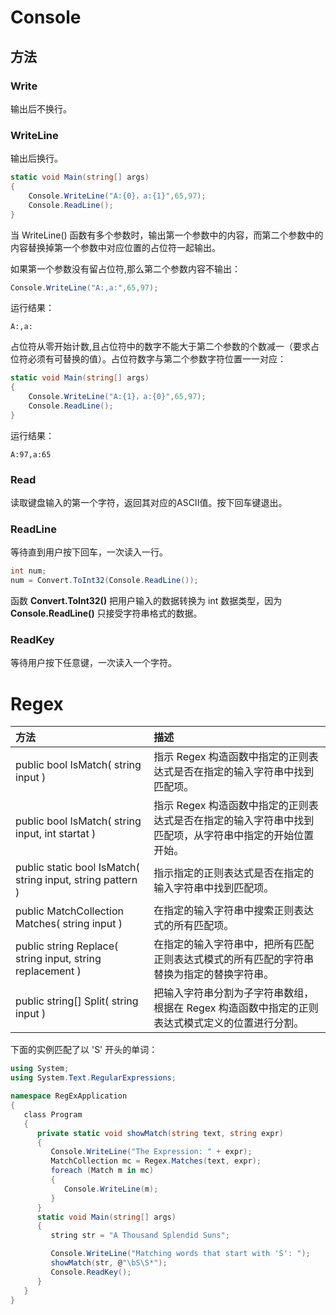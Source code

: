 # Console

## 方法

### Write

输出后不换行。



### WriteLine

输出后换行。

```cs
static void Main(string[] args)
{
    Console.WriteLine("A:{0}，a:{1}",65,97);
    Console.ReadLine();
}
```



当 WriteLine() 函数有多个参数时，输出第一个参数中的内容，而第二个参数中的内容替换掉第一个参数中对应位置的占位符一起输出。

如果第一个参数没有留占位符,那么第二个参数内容不输出：

```cs
Console.WriteLine("A:,a:",65,97);
```

运行结果：

```
A:,a:
```



占位符从零开始计数,且占位符中的数字不能大于第二个参数的个数减一（要求占位符必须有可替换的值）。占位符数字与第二个参数字符位置一一对应：

```cs
static void Main(string[] args)
{
    Console.WriteLine("A:{1}，a:{0}",65,97);
    Console.ReadLine();
}
```

运行结果：

```
A:97,a:65
```



### Read

读取键盘输入的第一个字符，返回其对应的ASCII值。按下回车键退出。



### ReadLine

等待直到用户按下回车，一次读入一行。

```c#
int num;
num = Convert.ToInt32(Console.ReadLine());
```



函数 **Convert.ToInt32()** 把用户输入的数据转换为 int 数据类型，因为 **Console.ReadLine()** 只接受字符串格式的数据。



### ReadKey

等待用户按下任意键，一次读入一个字符。



# Regex 

| 方法                                                       | 描述                                                         |
| :--------------------------------------------------------- | :----------------------------------------------------------- |
| public bool IsMatch( string input )                        | 指示 Regex 构造函数中指定的正则表达式是否在指定的输入字符串中找到匹配项。 |
| public bool IsMatch( string input, int startat )           | 指示 Regex 构造函数中指定的正则表达式是否在指定的输入字符串中找到匹配项，从字符串中指定的开始位置开始。 |
| public static bool IsMatch( string input, string pattern ) | 指示指定的正则表达式是否在指定的输入字符串中找到匹配项。     |
| public MatchCollection Matches( string input )             | 在指定的输入字符串中搜索正则表达式的所有匹配项。             |
| public string Replace( string input, string replacement )  | 在指定的输入字符串中，把所有匹配正则表达式模式的所有匹配的字符串替换为指定的替换字符串。 |
| public string[] Split( string input )                      | 把输入字符串分割为子字符串数组，根据在 Regex 构造函数中指定的正则表达式模式定义的位置进行分割。 |



下面的实例匹配了以 'S' 开头的单词：

```c#
using System;
using System.Text.RegularExpressions;

namespace RegExApplication
{
   class Program
   {
      private static void showMatch(string text, string expr)
      {
         Console.WriteLine("The Expression: " + expr);
         MatchCollection mc = Regex.Matches(text, expr);
         foreach (Match m in mc)
         {
            Console.WriteLine(m);
         }
      }
      static void Main(string[] args)
      {
         string str = "A Thousand Splendid Suns";

         Console.WriteLine("Matching words that start with 'S': ");
         showMatch(str, @"\bS\S*");
         Console.ReadKey();
      }
   }
}
```

